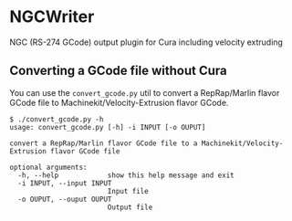 # NGCWriter
NGC (RS-274 GCode) output plugin for Cura
including velocity extruding

## Converting a GCode file without Cura

You can use the `convert_gcode.py` util to convert a RepRap/Marlin
flavor GCode file to Machinekit/Velocity-Extrusion flavor GCode.

```
$ ./convert_gcode.py -h
usage: convert_gcode.py [-h] -i INPUT [-o OUPUT]

convert a RepRap/Marlin flavor GCode file to a Machinekit/Velocity-Extrusion flavor GCode file

optional arguments:
  -h, --help            show this help message and exit
  -i INPUT, --input INPUT
                        Input file
  -o OUPUT, --ouput OUPUT
                        Output file
```
